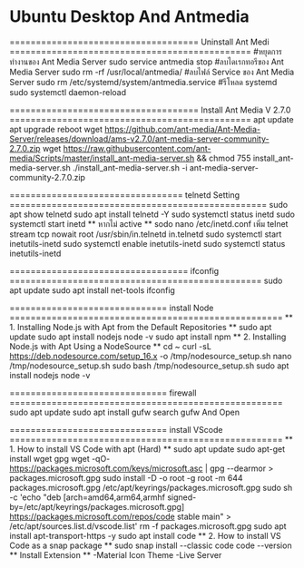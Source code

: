 # Ubuntu Desktop And Antmedia

==================================== Uninstall Ant Medi ==============================================
#หยุดการทำงานของ Ant Media Server
sudo service antmedia stop
#ลบไดเรกทอรีของ Ant Media Server
sudo rm -rf /usr/local/antmedia/
#ลบไฟล์ Service ของ Ant Media Server
sudo rm /etc/systemd/system/antmedia.service
#รีโหลด systemd
sudo systemctl daemon-reload

==================================== Install Ant Media V 2.7.0 ==============================================
apt update
apt upgrade
reboot
wget https://github.com/ant-media/Ant-Media-Server/releases/download/ams-v2.7.0/ant-media-server-community-2.7.0.zip
wget https://raw.githubusercontent.com/ant-media/Scripts/master/install_ant-media-server.sh && chmod 755 install_ant-media-server.sh
./install_ant-media-server.sh -i ant-media-server-community-2.7.0.zip

================================= telnetd Setting =================================================
sudo apt show telnetd
sudo apt install telnetd -Y
sudo systemctl status inetd
sudo systemctl start inetd
** หากไม่ active **
sodo nano /etc/inetd.conf
เพิ่ม
telnet stream tcp nowait root /usr/sbin/in.telnetd in.telnetd
sudo systemctl start inetutils-inetd
sudo systemctl enable inetutils-inetd
sudo systemctl status inetutils-inetd

================================== ifconfig ================================================
sudo apt update
sudo apt install net-tools
ifconfig

============================== install Node ====================================================
** 1. Installing Node.js with Apt from the Default Repositories **
sudo apt update
sudo apt install nodejs
node -v
sudo apt install npm
** 2. Installing Node.js with Apt Using a NodeSource **
cd ~
curl -sL https://deb.nodesource.com/setup_16.x -o /tmp/nodesource_setup.sh
nano /tmp/nodesource_setup.sh
sudo bash /tmp/nodesource_setup.sh
sudo apt install nodejs
node -v

============================== firewall ====================================================
sudo apt update
sudo apt install gufw
search gufw And Open

============================== install VScode ====================================================
** 1. How to install VS Code with apt (Hard) **
sudo apt update
sudo apt-get install wget gpg
wget -qO- https://packages.microsoft.com/keys/microsoft.asc | gpg --dearmor > packages.microsoft.gpg
sudo install -D -o root -g root -m 644 packages.microsoft.gpg /etc/apt/keyrings/packages.microsoft.gpg
sudo sh -c 'echo "deb [arch=amd64,arm64,armhf signed-by=/etc/apt/keyrings/packages.microsoft.gpg] https://packages.microsoft.com/repos/code stable main" > /etc/apt/sources.list.d/vscode.list'
rm -f packages.microsoft.gpg
sudo apt install apt-transport-https -y
sudo apt install code
** 2. How to install VS Code as a snap package **
sudo snap install --classic code
code --version
** Install Extension **
-Material Icon Theme
-Live Server













